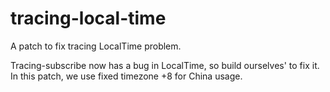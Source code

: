 # tracing-local-time
A patch to fix tracing LocalTime problem.

Tracing-subscribe now has a bug in LocalTime, so build ourselves' to fix it.
In this patch, we use fixed timezone +8 for China usage.
